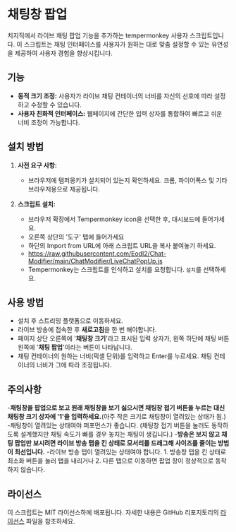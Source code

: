 # 채팅창 팝업

치지직에서 라이브 채팅 팝업 기능을 추가하는 tempermonkey 사용자 스크립트입니다. 이 스크립트는 채팅 인터페이스를 사용자가 원하는 대로 맞춤 설정할 수 있는 유연성을 제공하여 사용자 경험을 향상시킵니다.

## 기능

- **동적 크기 조정:** 사용자가 라이브 채팅 컨테이너의 너비를 자신의 선호에 따라 설정하고 수정할 수 있습니다.
- **사용자 친화적 인터페이스:** 웹페이지에 간단한 입력 상자를 통합하여 빠르고 쉬운 너비 조정이 가능합니다.

## 설치 방법

1. **사전 요구 사항:**
   - 브라우저에 탬퍼몽키가 설치되어 있는지 확인하세요. 크롬, 파이어폭스 및 기타 브라우저용으로 제공됩니다.

2. **스크립트 설치:**
   - 브라우저 확장에서 Tempermonkey icon을 선택한 후, 대시보드에 들어가세요.
   - 오른쪽 상단의 '도구' 탭에 들어가세요
   - 하단의 Import from URL에 아래 스크립트 URL을 복사 붙여놓기 하세요.
   - https://raw.githubusercontent.com/Eodl2/Chat-Modifier/main/ChatModifier/LiveChatPopUp.js
   - Tempermonkey는 스크립트를 인식하고 설치를 요청합니다. `설치`를 선택하세요.

## 사용 방법

- 설치 후 스트리밍 플랫폼으로 이동하세요.
- 라이브 방송에 접속한 후 **새로고침**을 한 번 해야합니다.
- 페이지 상단 오른쪽에 '**채팅창 크기**'라고 표시된 입력 상자가, 왼쪽 하단에 채팅 버튼 왼쪽에 '**채팅 팝업**'이라는 버튼이 나타납니다.
- 채팅 컨테이너의 원하는 너비(픽셀 단위)를 입력하고 Enter를 누르세요. 채팅 컨테이너의 너비가 그에 따라 조정됩니다.

## 주의사항
-**채팅창을 팝업으로 보고 원래 채팅창을 보기 싫으시면 채팅창 접기 버튼을 누르는 대신 채팅창 크기 상자에 '1'을 입력하세요.**(아주 작은 크기로 채팅창이 열려있는 상태가 됨.)
-채팅창이 열려있는 상태여야 퍼포먼스가 좋습니다. (채팅창 접기 버튼을 눌러도 동작하도록 설계했지만 채팅 속도가 빠를 경우 놓치는 채팅이 생깁니다.)
-**방송은 보지 않고 채팅 팝업만 보시려면 라이브 방송 탭을 킨 상태로 모서리를 드래그해 사이즈를 줄이는 방법이 최선입니다.**
-라이브 방송 탭이 열려있는 상태여야 합니다. 1. 방송창 탭을 킨 상태로 최소화 버튼을 눌러 탭을 내리거나 2. 다른 탭으로 이동하면 팝업 창이 정상적으로 동작하지 않습니다. 

## 라이선스

이 스크립트는 MIT 라이선스하에 배포됩니다. 자세한 내용은 GitHub 리포지토리의 [라이선스](<GitHub 리포지토리의 LICENSE 파일 링크>) 파일을 참조하세요.
